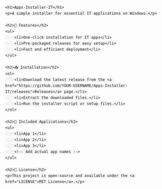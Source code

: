<!DOCTYPE html>
<html lang="en">
<head>
    <meta charset="UTF-8">
    <meta name="viewport" content="width=device-width, initial-scale=1.0">
    <title>Apps-Installer-IT</title>
    <style>
        body {
            font-family: Arial, sans-serif;
            margin: 40px;
            line-height: 1.6;
        }
        h1, h2 {
            color: #333;
        }
        code {
            background: #f4f4f4;
            padding: 2px 4px;
            border-radius: 4px;
        }
        ul {
            list-style-type: square;
        }
    </style>
</head>
<body>

    <h1>Apps-Installer-IT</h1>
    <p>A simple installer for essential IT applications on Windows.</p>

    <h2>🚀 Features</h2>
    <ul>
        <li>One-click installation for IT apps</li>
        <li>Pre-packaged releases for easy setup</li>
        <li>Fast and efficient deployment</li>
    </ul>

    <h2>📥 Installation</h2>
    <ol>
        <li>Download the latest release from the <a href="https://github.com/YOUR-USERNAME/Apps-Installer-IT/releases">Releases</a> page.</li>
        <li>Extract the downloaded files.</li>
        <li>Run the installer script or setup files.</li>
    </ol>

    <h2>📜 Included Applications</h2>
    <ul>
        <li>App 1</li>
        <li>App 2</li>
        <li>App 3</li>
        <!-- Add actual app names -->
    </ul>

    <h2>📄 License</h2>
    <p>This project is open-source and available under the <a href="LICENSE">MIT License</a>.</p>

</body>
</html>
